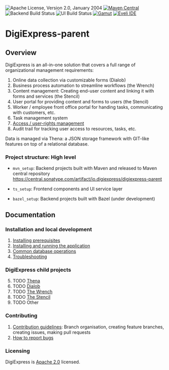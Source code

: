 ![Apache License, Version 2.0, January 2004](https://img.shields.io/github/license/apache/maven.svg?label=License)
[![Maven Central](https://img.shields.io/maven-central/v/io.digiexpress/digiexpress-parent.svg?label=Maven%20Central)](https://search.maven.org/artifact/io.digiexpress/digiexpress-parent)
![Backend Build Status](https://img.shields.io/github/actions/workflow/status/digiexpress-io/digiexpress-parent/cicd-build.yml?label=Backend%20build%20status)
![UI Build Status](https://img.shields.io/github/actions/workflow/status/digiexpress-io/digiexpress-parent/build-ui.yml?label=UI%20build%20status)
[![Gamut](https://img.shields.io/npm/v/@dxs-ts/gamut?label=Gamut@latest)](https://www.npmjs.com/package/@dxs-ts/gamut)
[![Eveli IDE](https://img.shields.io/npm/v/@dxs-ts/eveli-ide?label=Eveli%20IDE@latest)](https://www.npmjs.com/package/@dxs-ts/eveli-ide)


# DigiExpress-parent

## Overview

DigiExpress is an all-in-one solution that covers a full range of organizational management requirements:
1. Online data collection via customizable forms (Dialob)
2. Business process automation to streamline workflows (the Wrench)
3. Content management: Creating end-user content and linking it with forms and services (the Stencil)
4. User portal for providing content and forms to users (the Stencil)
5. Worker / employee front office portal for handing tasks, communicating with customers, etc. 
6. Task management system
7. [Access / user-rights management](/docs/README_ACCESS_MGMT.md)
8. Audit trail for tracking user access to resources, tasks, etc. 

Data is managed via Thena: a JSON storage framework with GIT-like features on top of a relational database.

### Project structure: High level

* `mvn_setup`: Backend projects built with Maven and released to Maven central repository 
https://central.sonatype.com/artifact/io.digiexpress/digiexpress-parent

* `ts_setup`: Frontend components and UI service layer
* `bazel_setup`: Backend projects built with Bazel (under development)

## Documentation 

### Installation and local development

1. [Installing prerequisites](/docs/README_PREREQUISITES.md)
2. [Installing and running the application](/docs/README_RUNNING_APP.md)
3. [Common database operations](/docs/README_DB_OPS.md)
4. [Troubleshooting](/docs/README_TROUBLESHOOTING.md)

### DigiExpress child projects

5. TODO [Thena](/docs/README_THENA.md)
6. TODO [Dialob](/docs/README_DIALOB.md)
7. TODO [The Wrench](/docs/README_WRENCH.md)
8. TODO [The Stencil](/docs/README_STENCIL.md)
9. TODO Other

### Contributing

1. [Contribution guidelines](/docs/README_CONTRIBUTION_GUIDELINES.md): Branch organisation, creating feature branches, creating issues, making pull requests
2. [How to report bugs](/docs/README_BUG_REPORT.md)


### Licensing 
DigiExpress is [Apache 2.0](/LICENSE) licensed.


